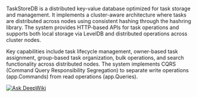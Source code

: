 TaskStoreDB is a distributed key-value database optimized for task storage and management. It implements a cluster-aware architecture where tasks are distributed across nodes using consistent hashing through the hashring library. The system provides HTTP-based APIs for task operations and supports both local storage via LevelDB and distributed operations across cluster nodes.

Key capabilities include task lifecycle management, owner-based task assignment, group-based task organization, bulk operations, and search functionality across distributed nodes. The system implements CQRS (Command Query Responsibility Segregation) to separate write operations (app.Commands) from read operations (app.Queries).


[![Ask DeepWiki](https://deepwiki.com/badge.svg)](https://deepwiki.com/esaseleznev/taskstoredb)
